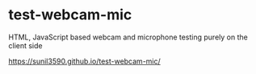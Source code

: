 # test-webcam-mic
HTML, JavaScript based webcam and microphone testing purely on the client side

https://sunil3590.github.io/test-webcam-mic/
